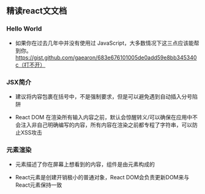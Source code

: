 ## 精读react文文档

### Hello World
- 如果你在过去几年中并没有使用过 JavaScript，大多数情况下这三点应该能帮到你。
https://gist.github.com/gaearon/683e676101005de0add59e8bb345340c（打不开）

### JSX简介
- 建议将内容包裹在括号中，不是强制要求，但是可以避免遇到自动插入分号陷阱

- React DOM 在渲染所有输入内容之前，默认会惊醒转义/可以确保在应用中不会注入非自己明确编写的内容，所有内容在渲染之前都专程了字符串，可以防止XSS攻击


### 元素渲染
- 元素描述了你在屏幕上想看到的内容，组件是由元素构成的

- React元素是创建开销极小的普通对象，React DOM会负责更新DOM来与React元素保持一致